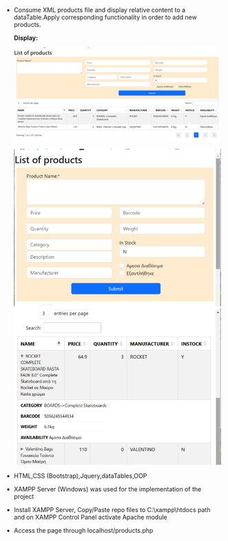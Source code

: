 - Consume XML products file and display relative content to a dataTable.Apply corresponding functionality in order to add new products.

  **Display:** 

  ![Desktop page sample ](https://github.com/pagoulid/ProductsXML/blob/main/display/desktop.png)

  ![Mobile page sample ](https://github.com/pagoulid/ProductsXML/blob/main/display/mobile.png)
  ![Mobile page sample ](https://github.com/pagoulid/ProductsXML/blob/main/display/mobile2.png)

- HTML,CSS (Bootstrap),Jquery,dataTables,OOP
- XAMPP Server (Windows) was used for the implementation of the project
- Install XAMPP Server, Copy/Paste repo files to C:\xampp\htdocs path and on XAMPP Control Panel activate Apache module
- Access the page through localhost/products.php
